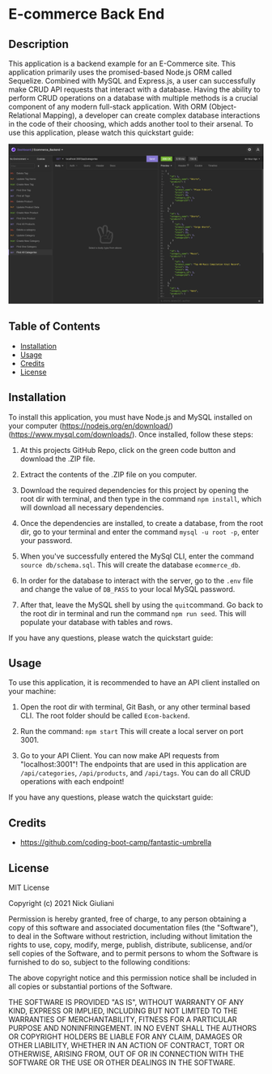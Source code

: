 # E-commerce Back End

## Description 

This application is a backend example for an E-Commerce site.  This application primarily uses the promised-based Node.js ORM called Sequelize.  Combined with MySQL and Express.js, a user can successfully make CRUD API requests that interact with a database.  Having the ability to perform CRUD operations on a database with multiple methods is a crucial component of any modern full-stack application.  With ORM (Object-Relational Mapping), a developer can create complex database interactions in the code of their choosing, which adds another tool to their arsenal.  To use this application, please watch this quickstart guide:  

![Screenshot_Insomnia](./assets/Insom_SS.PNG)
 

## Table of Contents 

* [Installation](#installation)
* [Usage](#usage)
* [Credits](#credits)
* [License](#license)

## Installation 

To install this application, you must have Node.js and MySQL installed on your computer (https://nodejs.org/en/download/) (https://www.mysql.com/downloads/).  Once installed, follow these steps:  

1. At this projects GitHub Repo, click on the green code button and download the .ZIP file.

2. Extract the contents of the .ZIP file on you computer.  

3. Download the required dependencies for this project by opening the root dir with terminal, and then type in the command ``` npm install ```, which will download all necessary dependencies.

4. Once the dependencies are installed, to create a database, from the root dir, go to your terminal and enter the command ``` mysql -u root -p ```, enter your password.

5. When you've successfully entered the MySql CLI, enter the command ``` source db/schema.sql ```.  This will create the database ```ecommerce_db```.

6. In order for the database to interact with the server, go to the ```.env``` file and change the value of ```DB_PASS``` to your local MySQL password.

7.  After that, leave the MySQL shell by using the ```quit```command.  Go back to the root dir in terminal and run the command ```npm run seed```.  This will populate your database with tables and rows.

If you have any questions, please watch the quickstart guide: 


## Usage 

To use this application, it is recommended to have an API client installed on your machine:

1. Open the root dir with terminal, Git Bash, or any other terminal based CLI.  The root folder should be called ```Ecom-backend```.

2. Run the command: ```npm start``` This will create a local server on port 3001.

4. Go to your API Client. You can now make API requests from "localhost:3001"! The endpoints that are used in this application are ```/api/categories```, ```/api/products```, and ```/api/tags```.  You can do all CRUD operations with each endpoint!

If you have any questions, please watch the quickstart guide: 


## Credits  

* https://github.com/coding-boot-camp/fantastic-umbrella


## License 

MIT License

Copyright (c) 2021 Nick Giuliani

Permission is hereby granted, free of charge, to any person obtaining a copy
of this software and associated documentation files (the "Software"), to deal
in the Software without restriction, including without limitation the rights
to use, copy, modify, merge, publish, distribute, sublicense, and/or sell
copies of the Software, and to permit persons to whom the Software is
furnished to do so, subject to the following conditions:

The above copyright notice and this permission notice shall be included in all
copies or substantial portions of the Software.

THE SOFTWARE IS PROVIDED "AS IS", WITHOUT WARRANTY OF ANY KIND, EXPRESS OR
IMPLIED, INCLUDING BUT NOT LIMITED TO THE WARRANTIES OF MERCHANTABILITY,
FITNESS FOR A PARTICULAR PURPOSE AND NONINFRINGEMENT. IN NO EVENT SHALL THE
AUTHORS OR COPYRIGHT HOLDERS BE LIABLE FOR ANY CLAIM, DAMAGES OR OTHER
LIABILITY, WHETHER IN AN ACTION OF CONTRACT, TORT OR OTHERWISE, ARISING FROM,
OUT OF OR IN CONNECTION WITH THE SOFTWARE OR THE USE OR OTHER DEALINGS IN THE
SOFTWARE.